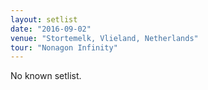 ```yaml
---
layout: setlist
date: "2016-09-02"
venue: "Stortemelk, Vlieland, Netherlands"
tour: "Nonagon Infinity"
---
```


No known setlist.
